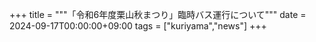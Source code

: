 +++
title = """「令和6年度栗山秋まつり」臨時バス運行について"""
date = 2024-09-17T00:00:00+09:00
tags = ["kuriyama","news"]
+++

